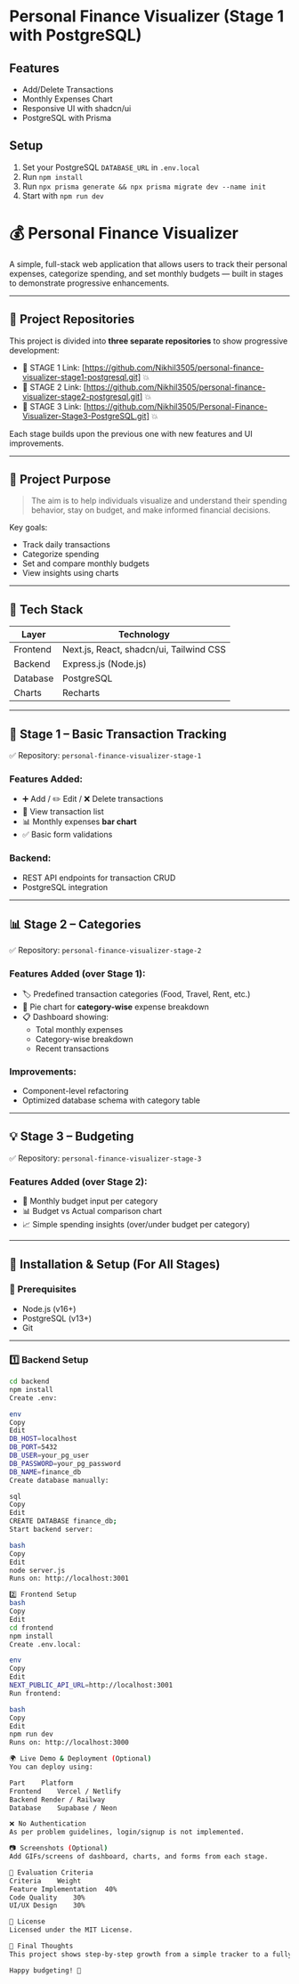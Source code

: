 # Personal Finance Visualizer (Stage 1 with PostgreSQL)

## Features
- Add/Delete Transactions
- Monthly Expenses Chart
- Responsive UI with shadcn/ui
- PostgreSQL with Prisma

## Setup

1. Set your PostgreSQL `DATABASE_URL` in `.env.local`
2. Run `npm install`
3. Run `npx prisma generate && npx prisma migrate dev --name init`
4. Start with `npm run dev`


# 💰 Personal Finance Visualizer

A simple, full-stack web application that allows users to track their personal expenses, categorize spending, and set monthly budgets — built in stages to demonstrate progressive enhancements.

---

## 📁 Project Repositories

This project is divided into **three separate repositories** to show progressive development:

- 🔹 STAGE 1 Link: [https://github.com/Nikhil3505/personal-finance-visualizer-stage1-postgresql.git] 💥
- 🔹 STAGE 2 Link: [https://github.com/Nikhil3505/personal-finance-visualizer-stage2-postgresql.git] 💥
- 🔹 STAGE 3 Link: [https://github.com/Nikhil3505/Personal-Finance-Visualizer-Stage3-PostgreSQL.git] 💥

Each stage builds upon the previous one with new features and UI improvements.

---

## 📌 Project Purpose

> The aim is to help individuals visualize and understand their spending behavior, stay on budget, and make informed financial decisions.

Key goals:
- Track daily transactions
- Categorize spending
- Set and compare monthly budgets
- View insights using charts

---

## 🧱 Tech Stack

| Layer        | Technology         |
|--------------|--------------------|
| Frontend     | Next.js, React, shadcn/ui, Tailwind CSS |
| Backend      | Express.js (Node.js) |
| Database     | PostgreSQL          |
| Charts       | Recharts            |

---

## 🚦 Stage 1 – Basic Transaction Tracking

✅ Repository: `personal-finance-visualizer-stage-1`

### Features Added:
- ➕ Add / ✏️ Edit / ❌ Delete transactions
- 📄 View transaction list
- 📊 Monthly expenses **bar chart**
- ✅ Basic form validations

### Backend:
- REST API endpoints for transaction CRUD
- PostgreSQL integration

---

## 📊 Stage 2 – Categories

✅ Repository: `personal-finance-visualizer-stage-2`

### Features Added (over Stage 1):
- 🏷️ Predefined transaction categories (Food, Travel, Rent, etc.)
- 🥧 Pie chart for **category-wise** expense breakdown
- 📋 Dashboard showing:
  - Total monthly expenses
  - Category-wise breakdown
  - Recent transactions

### Improvements:
- Component-level refactoring
- Optimized database schema with category table

---

## 💡 Stage 3 – Budgeting

✅ Repository: `personal-finance-visualizer-stage-3`

### Features Added (over Stage 2):
- 💸 Monthly budget input per category
- 📊 Budget vs Actual comparison chart
- 📈 Simple spending insights (over/under budget per category)

---

## 🧪 Installation & Setup (For All Stages)

### 🔧 Prerequisites

- Node.js (v16+)
- PostgreSQL (v13+)
- Git

---

### 1️⃣ Backend Setup

```bash
cd backend
npm install
Create .env:

env
Copy
Edit
DB_HOST=localhost
DB_PORT=5432
DB_USER=your_pg_user
DB_PASSWORD=your_pg_password
DB_NAME=finance_db
Create database manually:

sql
Copy
Edit
CREATE DATABASE finance_db;
Start backend server:

bash
Copy
Edit
node server.js
Runs on: http://localhost:3001

2️⃣ Frontend Setup
bash
Copy
Edit
cd frontend
npm install
Create .env.local:

env
Copy
Edit
NEXT_PUBLIC_API_URL=http://localhost:3001
Run frontend:

bash
Copy
Edit
npm run dev
Runs on: http://localhost:3000

🌍 Live Demo & Deployment (Optional)
You can deploy using:

Part	Platform
Frontend	Vercel / Netlify
Backend	Render / Railway
Database	Supabase / Neon

❌ No Authentication
As per problem guidelines, login/signup is not implemented.

📷 Screenshots (Optional)
Add GIFs/screens of dashboard, charts, and forms from each stage.

📝 Evaluation Criteria
Criteria	Weight
Feature Implementation	40%
Code Quality	30%
UI/UX Design	30%

📜 License
Licensed under the MIT License.

👏 Final Thoughts
This project shows step-by-step growth from a simple tracker to a fully functional budgeting app. Each stage is isolated in its own repository, making it easy to explore specific feature implementations.

Happy budgeting! 💸
